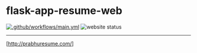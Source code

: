 # flask-app-resume-web

[![.github/workflows/main.yml](https://github.com/prabhuSub/flask-app-resume-web/actions/workflows/main.yml/badge.svg)](https://github.com/prabhuSub/flask-app-resume-web/actions/workflows/main.yml)
![website status](https://img.shields.io/website?color=green&down_color=lightgrey&down_message=offline&style=flat-square&up_color=blue&up_message=online&url=http%3A%2F%2Fprabhuresume.com%2F)

---

[http://prabhuresume.com/]

[http://prabhuresume.com/]: http://prabhuresume.com/
